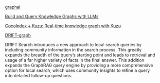 [graphai](https://qiita.com/matsutakk/items/0e5de27ed3b950357cb4)

[Build and Query Knowledge Graphs with LLMs](https://towardsdatascience.com/build-query-knowledge-graphs-with-llms/)

[CocoIndex + Kuzu: Real-time knowledge graph with Kuzu](https://cocoindex.io/blogs/kuzu-integration/)


[DRIFT-graph](https://microsoft.github.io/graphrag/examples_notebooks/drift_search/)

DRIFT Search introduces a new approach to local search queries by including community information in the search process. This greatly expands the breadth of the query’s starting point and leads to retrieval and usage of a far higher variety of facts in the final answer. This addition expands the GraphRAG query engine by providing a more comprehensive option for local search, which uses community insights to refine a query into detailed follow-up questions.

